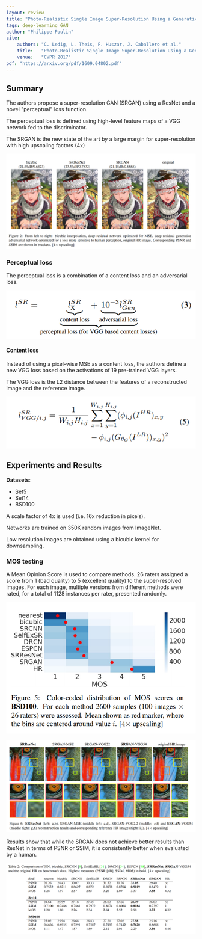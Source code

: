 ```yaml
---
layout: review
title: "Photo-Realistic Single Image Super-Resolution Using a Generative Adversarial Network"
tags: deep-learning GAN
author: "Philippe Poulin"
cite:
    authors: "C. Ledig, L. Theis, F. Huszar, J. Caballero et al."
    title:   "Photo-Realistic Single Image Super-Resolution Using a Generative Adversarial Network"
    venue:   "CVPR 2017"
pdf: "https://arxiv.org/pdf/1609.04802.pdf"
---
```


## Summary

The authors propose a super-resolution GAN (SRGAN) using a ResNet and a novel "perceptual" loss function.

The perceptual loss is defined using high-level feature maps of a VGG network fed to the discriminator.

The SRGAN is the new state of the art by a large margin for super-resolution with high upscaling factors (4x)

![](/deep-learning/images/srgan-super-resolution/figure2.png)

### Perceptual loss

The perceptual loss is a combination of a content loss and an adversarial loss.

![](/deep-learning/images/srgan-super-resolution/equation3.png)

#### Content loss

Instead of using a pixel-wise MSE as a content loss, the authors define a new VGG loss based on the activations of 19 pre-trained VGG layers. 

The VGG loss is the L2 distance between the features of a reconstructed image and the reference image.

![](/deep-learning/images/srgan-super-resolution/equation5.png)


## Experiments and Results

**Datasets**:
- Set5
- Set14
- BSD100

A scale factor of 4x is used (i.e. 16x reduction in pixels).

Networks are trained on 350K random images from ImageNet.

Low resolution images are obtained using a bicubic kernel for downsampling.

### MOS testing

A Mean Opinion Score is used to compare methods. 26 raters assigned a score from 1 (bad quality) to 5 (excellent quality) to the super-resolved images. For each image, multiple versions from different methods were rated, for a total of 1128 instances per rater, presented randomly.

![](/deep-learning/images/srgan-super-resolution/figure5.png)

![](/deep-learning/images/srgan-super-resolution/figure6.png)


Results show that while the SRGAN does not achieve better results than ResNet in terms of PSNR or SSIM, it is consistently better when evaluated by a human.

![](/deep-learning/images/srgan-super-resolution/table2.png)